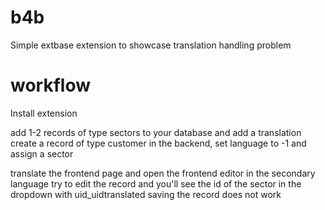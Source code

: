 # b4b
Simple extbase extension to showcase translation handling problem


# workflow

Install extension

add 1-2 records of type sectors to your database and add a translation
create a record of type customer in the backend, set language to -1 and assign a sector


translate the frontend page and open the frontend editor in the secondary language
try to edit the record and you'll see the id of the sector in the dropdown with uid_uidtranslated
saving the record does not work

